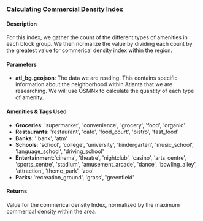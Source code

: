 ### Calculating Commercial Density Index

#### Description

For this index, we gather the count of the different types of amenities in each block group. We then normalize the value by dividing each count by the greatest value for commerical density index within the region.

#### Parameters
- **atl_bg.geojson**: The data we are reading. This contains specific information about the neighborhood within Atlanta that we are researching. We will use OSMNx to calculate the quantity of each type of amenity.

#### Amenities & Tags Used
- **Groceries**: 'supermarket', 'convenience', 'grocery', 'food', 'organic'
- **Restaurants**: 'restaurant', 'cafe', 'food_court', 'bistro', 'fast_food'
- **Banks**: ''bank', 'atm'
- **Schools**: 'school', 'college', 'university', 'kindergarten', 'music_school', 'language_school', 'driving_school'
- **Entertainment**:'cinema', 'theatre', 'nightclub', 'casino', 'arts_centre', 'sports_centre', 'stadium', 'amusement_arcade', 'dance', 'bowling_alley', 'attraction', 'theme_park', 'zoo'
- **Parks**: 'recreation_ground', 'grass', 'greenfield'

#### Returns
Value for the commerical density Index, normalized by the maximum commerical density within the area.

